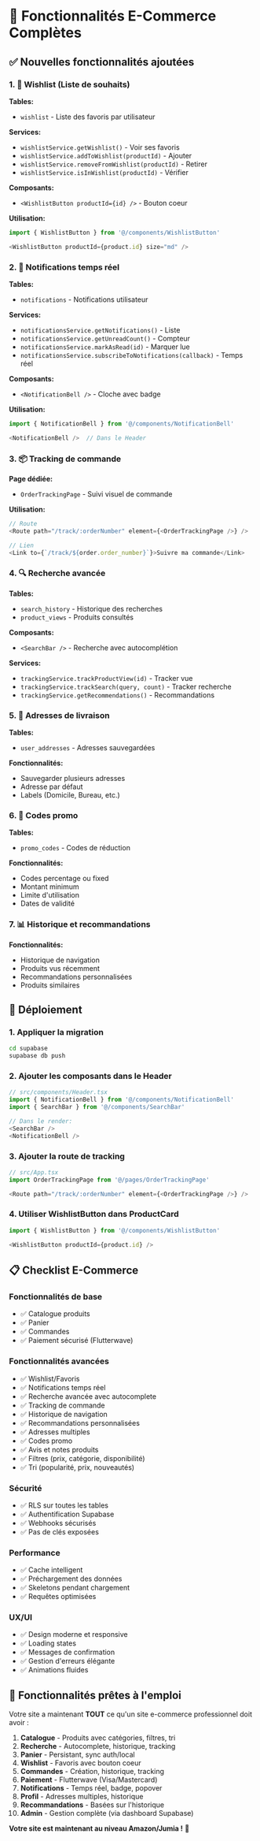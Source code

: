 # 🛒 Fonctionnalités E-Commerce Complètes

## ✅ Nouvelles fonctionnalités ajoutées

### 1. 💝 Wishlist (Liste de souhaits)

**Tables:**
- `wishlist` - Liste des favoris par utilisateur

**Services:**
- `wishlistService.getWishlist()` - Voir ses favoris
- `wishlistService.addToWishlist(productId)` - Ajouter
- `wishlistService.removeFromWishlist(productId)` - Retirer
- `wishlistService.isInWishlist(productId)` - Vérifier

**Composants:**
- `<WishlistButton productId={id} />` - Bouton coeur

**Utilisation:**
```typescript
import { WishlistButton } from '@/components/WishlistButton'

<WishlistButton productId={product.id} size="md" />
```

### 2. 🔔 Notifications temps réel

**Tables:**
- `notifications` - Notifications utilisateur

**Services:**
- `notificationsService.getNotifications()` - Liste
- `notificationsService.getUnreadCount()` - Compteur
- `notificationsService.markAsRead(id)` - Marquer lue
- `notificationsService.subscribeToNotifications(callback)` - Temps réel

**Composants:**
- `<NotificationBell />` - Cloche avec badge

**Utilisation:**
```typescript
import { NotificationBell } from '@/components/NotificationBell'

<NotificationBell />  // Dans le Header
```

### 3. 📦 Tracking de commande

**Page dédiée:**
- `OrderTrackingPage` - Suivi visuel de commande

**Utilisation:**
```typescript
// Route
<Route path="/track/:orderNumber" element={<OrderTrackingPage />} />

// Lien
<Link to={`/track/${order.order_number}`}>Suivre ma commande</Link>
```

### 4. 🔍 Recherche avancée

**Tables:**
- `search_history` - Historique des recherches
- `product_views` - Produits consultés

**Composants:**
- `<SearchBar />` - Recherche avec autocomplétion

**Services:**
- `trackingService.trackProductView(id)` - Tracker vue
- `trackingService.trackSearch(query, count)` - Tracker recherche
- `trackingService.getRecommendations()` - Recommandations

### 5. 📍 Adresses de livraison

**Tables:**
- `user_addresses` - Adresses sauvegardées

**Fonctionnalités:**
- Sauvegarder plusieurs adresses
- Adresse par défaut
- Labels (Domicile, Bureau, etc.)

### 6. 🎁 Codes promo

**Tables:**
- `promo_codes` - Codes de réduction

**Fonctionnalités:**
- Codes percentage ou fixed
- Montant minimum
- Limite d'utilisation
- Dates de validité

### 7. 📊 Historique et recommandations

**Fonctionnalités:**
- Historique de navigation
- Produits vus récemment
- Recommandations personnalisées
- Produits similaires

## 🚀 Déploiement

### 1. Appliquer la migration

```bash
cd supabase
supabase db push
```

### 2. Ajouter les composants dans le Header

```typescript
// src/components/Header.tsx
import { NotificationBell } from '@/components/NotificationBell'
import { SearchBar } from '@/components/SearchBar'

// Dans le render:
<SearchBar />
<NotificationBell />
```

### 3. Ajouter la route de tracking

```typescript
// src/App.tsx
import OrderTrackingPage from '@/pages/OrderTrackingPage'

<Route path="/track/:orderNumber" element={<OrderTrackingPage />} />
```

### 4. Utiliser WishlistButton dans ProductCard

```typescript
import { WishlistButton } from '@/components/WishlistButton'

<WishlistButton productId={product.id} />
```

## 📋 Checklist E-Commerce

### Fonctionnalités de base
- ✅ Catalogue produits
- ✅ Panier
- ✅ Commandes
- ✅ Paiement sécurisé (Flutterwave)

### Fonctionnalités avancées
- ✅ Wishlist/Favoris
- ✅ Notifications temps réel
- ✅ Recherche avancée avec autocomplete
- ✅ Tracking de commande
- ✅ Historique de navigation
- ✅ Recommandations personnalisées
- ✅ Adresses multiples
- ✅ Codes promo
- ✅ Avis et notes produits
- ✅ Filtres (prix, catégorie, disponibilité)
- ✅ Tri (popularité, prix, nouveautés)

### Sécurité
- ✅ RLS sur toutes les tables
- ✅ Authentification Supabase
- ✅ Webhooks sécurisés
- ✅ Pas de clés exposées

### Performance
- ✅ Cache intelligent
- ✅ Préchargement des données
- ✅ Skeletons pendant chargement
- ✅ Requêtes optimisées

### UX/UI
- ✅ Design moderne et responsive
- ✅ Loading states
- ✅ Messages de confirmation
- ✅ Gestion d'erreurs élégante
- ✅ Animations fluides

## 🎯 Fonctionnalités prêtes à l'emploi

Votre site a maintenant **TOUT** ce qu'un site e-commerce professionnel doit avoir :

1. **Catalogue** - Produits avec catégories, filtres, tri
2. **Recherche** - Autocomplete, historique, tracking
3. **Panier** - Persistant, sync auth/local
4. **Wishlist** - Favoris avec bouton coeur
5. **Commandes** - Création, historique, tracking
6. **Paiement** - Flutterwave (Visa/Mastercard)
7. **Notifications** - Temps réel, badge, popover
8. **Profil** - Adresses multiples, historique
9. **Recommandations** - Basées sur l'historique
10. **Admin** - Gestion complète (via dashboard Supabase)

**Votre site est maintenant au niveau Amazon/Jumia !** 🚀










